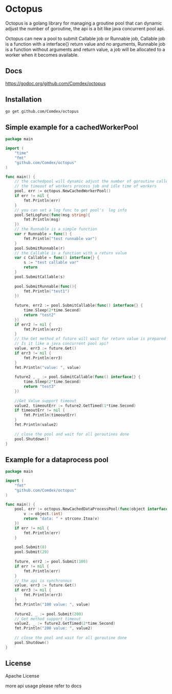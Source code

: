 # Octopus

Octopus is a golang library for managing a groutine pool that can dynamic adjust the number of goroutine, the api is a bit like java concurrent pool api.

Octopus can new a pool to submit Callable job or Runnable job, Callable job is a function with a interface{} return value and no arguments, Runnable job is a function without arguments and return value, a job will be allocated to a worker when it becomes available.

## Docs
https://godoc.org/github.com/Comdex/octopus

## Installation
```bash
go get github.com/Comdex/octopus
```

## Simple example for a cachedWorkerPool
```go
package main

import (
	"time"
	"fmt"
	"github.com/Comdex/octopus"
)

func main() {
	// the cachedpool will dynamic adjust the number of goroutine called worker according 
	// the timeout of workers process job and idle time of workers
	pool, err := octopus.NewCachedWorkerPool()
	if err != nil {
		fmt.Println(err)
	}
	// you can set a log func to get pool's  log info
	pool.SetLogFunc(func(msg string){
		fmt.Println(msg)
	})
	// the Runnable is a simple function
	var r Runnable = func() {
		fmt.Println("test runnable var")
	}
	pool.SubmitRunnable(r)
	// the Callable is a function with a return value
	var c Callable = func() interface{} {
		s := "test callable var"
		return 
	}
	pool.SubmitCallable(s)
	
	pool.SubmitRunnable(func(){
		fmt.Println("test1")
	})
	
	future, err2 := pool.SubmitCallable(func() interface{} {
		time.Sleep(2*time.Second)
		return "test2"
	})
	if err2 != nil {
		fmt.Println(err2)
	}
	// the Get method of future will wait for return value is prepared
	// Is it like a java concurrent pool api?
	value, err3 := future.Get()
	if err3 != nil {
		fmt.Println(err3)
	}
	fmt.Println("value: ", value)
	
	future2 , _ := pool.SubmitCallable(func() interface{} {
		time.Sleep(2*time.Second)
		return "test3"
	})
	
	//Get Value support timeout
	value2, timeoutErr := future2.GetTimed(1*time.Second)
	if timeoutErr != nil {
		fmt.Println(timeoutErr)
	}
	fmt.Println(value2)
	
	// close the pool and wait for all goroutines done
	pool.Shutdown()	
}
```

## Example for a dataprocess pool
```go
package main

import (
	"fmt"
	"github.com/Comdex/octopus"
)

func main() {
	pool, err := octopus.NewCachedDataProcessPool(func(object interface{}) interface{} {
		v := object.(int)
		return "data: " + strconv.Itoa(v)
	})
	if err != nil {
		fmt.Println(err)
	}
	
	pool.Submit(8)
	pool.Submit(29)
	
	future, err2 := pool.Submit(100)
	if err != nil {
		fmt.Println(err)
	}
	// the api is synchronous
	value, err3 := future.Get()
	if err3 != nil {
		fmt.Println(err3)
	}
	fmt.Println("100 value: ", value)
	
	future2, _ := pool.Submit(200)
	// Get method support timeout
	value2, _ := future2.GetTimed(2*time.Second)
	fmt.Println("200 value: ", value2)
	
	// close the pool and wait for all goroutine done
	pool.Shutdown()
}
```

## License
Apache License

more api usage please refer to docs